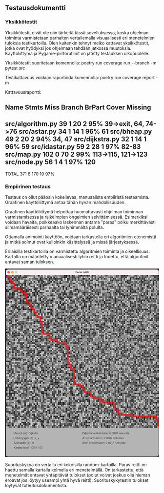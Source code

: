 ## Testausdokumentti

### Yksikkötestit

Yksikkötestit eivät ole niin tärkeitä tässä sovelluksessa, koska ohjelman toiminta varmistetaan parhaiten vertailemalla visuaalisesti eri menetelmien tuloksia testikartoilla.  Olen kuitenkin tehnyt melko kattavat yksikkötestit, jotka ovat hyödyksi jos ohjelmaan tehdään jatkossa muutoksia.  Käyttöliittymä ja Pygame-piirtorutiinit on jätetty testauksen ulkopuolelle.

Yksikkötestit suoritetaan komennolla: poetry run coverage run --branch -m pytest src

Testikattavuus voidaan raportoida komennolla: poetry run coverage report -m 

Kattavuusraportti:

Name               Stmts   Miss Branch BrPart  Cover   Missing
--------------------------------------------------------------
src/algorithm.py      39      1     20      2    95%   39->exit, 64, 74->76
src/astar.py          34      1     14      1    96%   61
src/bheap.py          49      2     20      2    94%   34, 47
src/dijkstra.py       32      1     14      1    96%   59
src/idastar.py        59      2     28      1    97%   82-83
src/map.py           102      0     70      2    99%   113->115, 121->123
src/node.py           56      1      4      1    97%   120
--------------------------------------------------------------
TOTAL                371      8    170     10    97%


### Empiirinen testaus

Testaus on ollut pääosin kokeilevaa, manuaalista empiiristä testaamista.  Graafinen käyttöliittymä antaa tähän hyvän mahdollisuuden.

Graafinen käyttöliittymä helpottaa huomattavasti ohjelman toiminnan varmistamisessa ja räikeimpien ongelmien selvittämisessä. Esimerkiksi voidaan havaita, poikkeaako laskennan antama "paras" polku merkittävästi silmämääräisesti parhaalta tai lyhimmältä polulta. 

Ottamalla animointi käyttöön, voidaan tarkastella eri algoritmien etenemistä ja mitkä solmut ovat kulloinkin käsittelyssä ja missä järjestyksessä.  

Erilaisilla testikartoilla on varmistettu algoritmien toiminta ja oikeellisuus.  Kartalta on määritetty manuaalisesti lyhin reitti ja todettu, että algoritmit antavat saman tuloksen.


<img src="/dokumentaatio/png/testi05.png" width="750">


Suorituskykyä on vertailu eri kokoisilla random-kartoilla.  Paras reitti on haettu samalla kartalla kolmella eri menetelmällä.  On tarkastettu, että menetelmät antavat yhtäpitävät tulokset (polut voivat joskus olla hieman eroavat jos löytyy useampi yhtä hyvä reitti).  Suorituskykytestin tulokset löytyvät toteutusdokumentista.